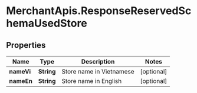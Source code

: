 # MerchantApis.ResponseReservedSchemaUsedStore

## Properties

Name | Type | Description | Notes
------------ | ------------- | ------------- | -------------
**nameVi** | **String** | Store name in Vietnamese | [optional] 
**nameEn** | **String** | Store name in English | [optional] 


